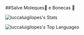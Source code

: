 ##Salve Moleques👾 e Bonecas 🎎

![luccaluigilopes's Stats](https://github-readme-stats.vercel.app/api?username=luccaluigilopes&theme=midnight-purple&show_icons=true&hide_border=true&count_private=true)

![luccaluigilopes's Top Languages](https://github-readme-stats.vercel.app/api/top-langs/?username=luccaluigilopes&theme=midnight-purple&show_icons=true&hide_border=true&layout=compact)
